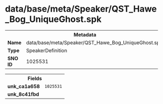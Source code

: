 <h1>data/base/meta/Speaker/QST_Hawe_Bog_UniqueGhost.spk</h1><table><tr><th colspan="100%">Metadata</th></tr><tr><td><b>Name</b></td><td>data/base/meta/Speaker/QST_Hawe_Bog_UniqueGhost.spk</td></tr><tr><td><b>Type</b></td><td>SpeakerDefinition</td></tr><tr><td><b>SNO ID</b></td><td>1025531</td></tr></table>

<table><tr><th colspan="100%">Fields</th></tr><tr><td><b>unk_ca1a658</b></td><td><code>1025531</code></td></tr><tr><td><b>unk_8c41fbd</b></td><td></td></tr></table>

